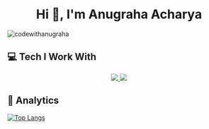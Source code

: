 <h1 align="center">Hi 👋, I'm Anugraha Acharya</h1>

<p align="left"> <img src="https://komarev.com/ghpvc/?username=codewithanugraha&label=Profile%20views&color=db0606&style=flat" alt="codewithanugraha" /> </p>

## 💻 Tech I Work With
<p align="center">
  <a href="#">
      <img src="https://skillicons.dev/icons?i=ts,js,next,react,expressjs,nodejs,mongodb,prisma,graphql,mysql,postgresql,redis,redux,wordpress,php" />
      <img src="https://skillicons.dev/icons?i=jest,cloudflare,gcp,aws,docker,kubernetes,firebase,supabase,appwrite,postman,babel,webpack,jquery,tailwind,sass,mui,bootstrap,css,figma,git,github,gitlab,md,bash,linux" />
  </a>
</p>

## 📑 Analytics
[![Top Langs](https://github-readme-stats.vercel.app/api/top-langs/?username=codewithanugraha&theme=tokyonight)](https://github.com/codewithanugraha/github-readme-stats)
